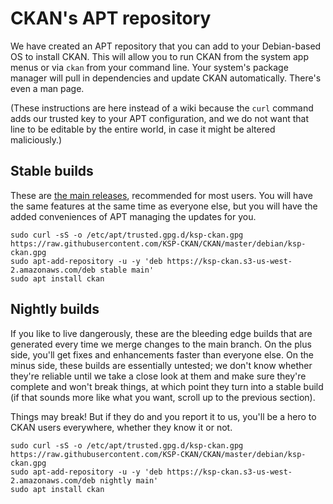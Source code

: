 # CKAN's APT repository

We have created an APT repository that you can add to your Debian-based OS to install CKAN. This will allow you to run CKAN from the system app menus or via `ckan` from your command line. Your system's package manager will pull in dependencies and update CKAN automatically. There's even a man page.

(These instructions are here instead of a wiki because the `curl` command adds our trusted key to your APT configuration, and we do not want that line to be editable by the entire world, in case it might be altered maliciously.)

## Stable builds

These are [the main releases](https://github.com/KSP-CKAN/CKAN/releases), recommended for most users. You will have the same features at the same time as everyone else, but you will have the added conveniences of APT managing the updates for you.

```
sudo curl -sS -o /etc/apt/trusted.gpg.d/ksp-ckan.gpg https://raw.githubusercontent.com/KSP-CKAN/CKAN/master/debian/ksp-ckan.gpg
sudo apt-add-repository -u -y 'deb https://ksp-ckan.s3-us-west-2.amazonaws.com/deb stable main'
sudo apt install ckan
```

## Nightly builds

If you like to live dangerously, these are the bleeding edge builds that are generated every time we merge changes to the main branch. On the plus side, you'll get fixes and enhancements faster than everyone else. On the minus side, these builds are essentially untested; we don't know whether they're reliable until we take a close look at them and make sure they're complete and won't break things, at which point they turn into a stable build (if that sounds more like what you want, scroll up to the previous section).

Things may break! But if they do and you report it to us, you'll be a hero to CKAN users everywhere, whether they know it or not.

```
sudo curl -sS -o /etc/apt/trusted.gpg.d/ksp-ckan.gpg https://raw.githubusercontent.com/KSP-CKAN/CKAN/master/debian/ksp-ckan.gpg
sudo apt-add-repository -u -y 'deb https://ksp-ckan.s3-us-west-2.amazonaws.com/deb nightly main'
sudo apt install ckan
```
